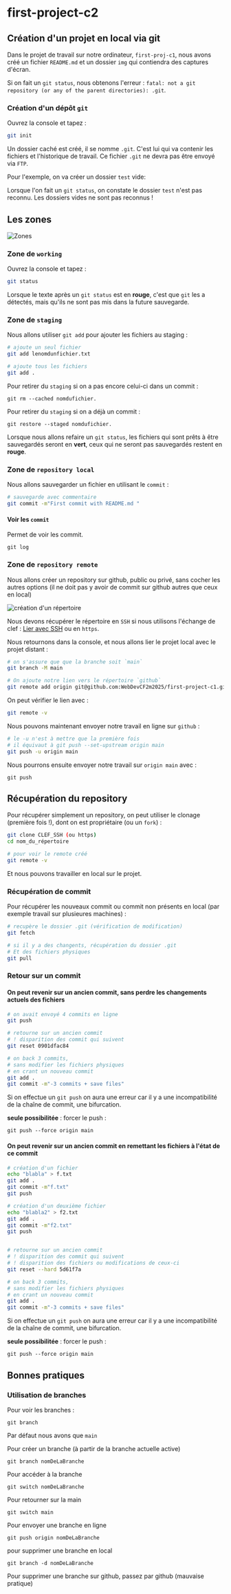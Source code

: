 # first-project-c2

## Création d'un projet en local via git

Dans le projet de travail sur notre ordinateur, `first-proj-c1`, nous avons créé un fichier `README.md` et un dossier `img` qui contiendra des captures d'écran.

Si on fait un `git status`, nous obtenons l'erreur : `fatal: not a git repository (or any of the parent directories): .git`.

### Création d'un dépôt `git` 

Ouvrez la console et tapez :

```bash
git init
```

Un dossier caché est créé, il se nomme `.git`. C'est lui qui va contenir les fichiers et l'historique de travail. Ce fichier `.git` ne devra pas être envoyé via `FTP`.

Pour l'exemple, on va créer un dossier `test` vide:

Lorsque l'on fait un `git status`, on constate le dossier `test` n'est pas reconnu. Les dossiers vides ne sont pas reconnus !

## Les zones

![Zones](img/screenshot-github.com-2024.11.22-11_40_15.png)



### Zone de `working`

Ouvrez la console et tapez :

```bash
git status
```

Lorsque le texte après un `git status` est en **rouge**, c'est que `git` les a détectés, mais qu'ils ne sont pas mis dans la future sauvegarde.

### Zone de `staging`

Nous allons utiliser `git add` pour ajouter les fichiers au staging :

```bash
# ajoute un seul fichier
git add lenomdunfichier.txt

# ajoute tous les fichiers
git add .
```

Pour retirer  du `staging` si on a pas encore celui-ci dans un commit :

	git rm --cached nomdufichier.

Pour retirer du `staging` si on a déjà un commit :

	git restore --staged nomdufichier.


Lorsque nous allons refaire un `git status`, les fichiers qui sont prêts à être sauvegardés seront en **vert**, ceux qui ne seront pas sauvegardés restent en **rouge**.


### Zone de `repository local`

Nous allons sauvegarder un fichier en utilisant le `commit` :

```bash
# sauvegarde avec commentaire
git commit -m"First commit with README.md "
```

#### Voir les `commit`

Permet de voir les commit.

	git log

### Zone de `repository remote`

Nous allons créer un repository sur github, public ou privé, sans cocher les autres options (il ne doit pas y avoir de commit sur github autres que ceux en local)

![création d'un répertoire](img/screenshot-github.com-2024.11.22-09_58_09.png)

Nous devons récupérer le répertoire en `SSH` si nous utilisons l'échange de clef : [Lier avec SSH](https://github.com/WebDevCF2m/prefo-git-c1?tab=readme-ov-file#lier-votre-compte-et-votre-pc) ou en `https`.

Nous retournons dans la console, et nous allons lier le projet local avec le projet distant : 

```bash
# on s'assure que que la branche soit `main`
git branch -M main

# On ajoute notre lien vers le répertoire `github`
git remote add origin git@github.com:WebDevCF2m2025/first-project-c1.git
```

On peut vérifier le lien avec : 

```bash
git remote -v 
```

Nous pouvons maintenant envoyer notre travail en ligne sur `github` : 

```bash
# le -u n'est à mettre que la première fois
# il équivaut à git push --set-upstream origin main
git push -u origin main
```

Nous pourrons ensuite envoyer notre travail sur `origin main` avec :

	git push


## Récupération du repository

Pour récupérer simplement un repository, on peut utiliser le clonage (première fois !), dont on est propriétaire (ou un `fork`) :

```bash
git clone CLEF_SSH (ou https)
cd nom_du_répertoire

# pour voir le remote créé
git remote -v
```
	
Et nous pouvons travailler en local sur le projet.

### Récupération de commit

Pour récupérer les nouveaux commit ou commit non présents en local (par exemple travail sur plusieures machines) :

```bash
# recupère le dossier .git (vérification de modification)
git fetch

# si il y a des changents, récupération du dossier .git
# Et des fichiers physiques
git pull

```

### Retour sur un commit

#### On peut revenir sur un ancien commit, sans perdre les changements actuels des fichiers

```bash
# on avait envoyé 4 commits en ligne
git push

# retourne sur un ancien commit 
# ! disparition des commit qui suivent
git reset 0901dfac84

# on back 3 commits, 
# sans modifier les fichiers physiques
# en crant un nouveau commit
git add .
git commit -m"-3 commits + save files"
```

Si on effectue un `git push` on aura une erreur car il y a une incompatibilité de la chaîne de commit, une bifurcation.

**seule possibilitée** : forcer le push :

	git push --force origin main 
	
#### On peut revenir sur un ancien commit en remettant les fichiers à l'état de ce commit

```bash
# création d'un fichier
echo "blabla" > f.txt
git add .
git commit -m"f.txt"
git push

# création d'un deuxième fichier
echo "blabla2" > f2.txt
git add .
git commit -m"f2.txt"
git push


# retourne sur un ancien commit 
# ! disparition des commit qui suivent
# ! disparition des fichiers ou modifications de ceux-ci
git reset --hard 5d61f7a

# on back 3 commits, 
# sans modifier les fichiers physiques
# en crant un nouveau commit
git add .
git commit -m"-3 commits + save files"
```

Si on effectue un `git push` on aura une erreur car il y a une incompatibilité de la chaîne de commit, une bifurcation.

**seule possibilitée** : forcer le push :

	git push --force origin main 
	
## Bonnes pratiques

### Utilisation de branches

Pour voir les branches :

	git branch

Par défaut nous avons que `main`

Pour créer un branche (à partir de la branche actuelle active)

	git branch nomDeLaBranche

Pour accéder à la branche

	git switch nomDeLaBranche
	
Pour retourner sur la main

	git switch main

Pour envoyer une branche en ligne

	git push origin nomDeLaBranche

pour supprimer une branche en local

	git branch -d nomDeLaBranche

Pour supprimer une branche sur github, passez par github (mauvaise pratique)